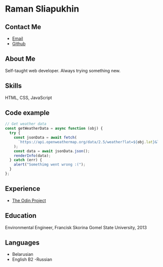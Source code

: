 # Raman Sliapukhin

## Contact Me

- [Email](mailto:rsliapwebd@gmail.com)
- [Github](https://https://github.com/rsliapwebd)

## About Me

Self-taught web developer. Always trying something new.

## Skills

HTML, CSS, JavaScript

## Code example

```js
// Get weather data
const getWeatherData = async function (obj) {
  try {
    const jsonData = await fetch(
      `https://api.openweathermap.org/data/2.5/weather?lat=${obj.lat}&lon=${obj.long}&appid=c4fd4dbbe8a63984662de3192f30f560`
    );
    const data = await jsonData.json();
    renderInfo(data);
  } catch (err) {
    alert("Somethimg went wrong :(");
  }
};
```

## Experience

- [The Odin Project](https://rsliapwebd.github.io/theodinproject/)

## Education

Environmental Engineer, Francisk Skorina Gomel State University, 2013

## Languages

- Belarusian
- English B2
  -Russian
